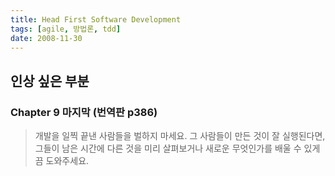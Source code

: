 ```yaml
---
title: Head First Software Development
tags: [agile, 방법론, tdd]
date: 2008-11-30
---
```


## 인상 싶은 부분
### Chapter 9 마지막 (번역판 p386)
> 개발을 일찍 끝낸 사람들을 벌하지 마세요.
> 그 사람들이 만든 것이 잘 실행된다면, 그들이 남은 시간에 다른 것을 미리 살펴보거나 새로운 무엇인가를 배울 수 있게끔 도와주세요.
